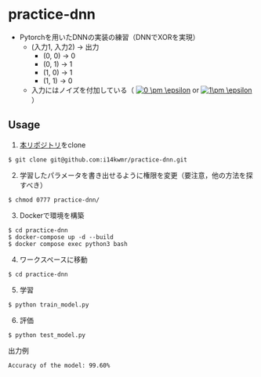 # practice-dnn
* Pytorchを用いたDNNの実装の練習（DNNでXORを実現）
  * (入力1, 入力2) -> 出力
    * (0, 0) -> 0
    * (0, 1) -> 1
    * (1, 0) -> 1
    * (1, 1) -> 0
  * 入力にはノイズを付加している（
  <a href="https://www.codecogs.com/eqnedit.php?latex=0&space;\pm&space;\epsilon" target="_blank"><img src="https://latex.codecogs.com/gif.latex?0&space;\pm&space;\epsilon" title="0 \pm \epsilon" /></a> 
  or 
  <a href="https://www.codecogs.com/eqnedit.php?latex=1\pm&space;\epsilon" target="_blank"><img src="https://latex.codecogs.com/gif.latex?1\pm&space;\epsilon" title="1\pm \epsilon" /></a>）
  

## Usage

1. [本リポジトリ](https://github.com/i14kwmr/practice-dnn)をclone
```
$ git clone git@github.com:i14kwmr/practice-dnn.git
```

2. 学習したパラメータを書き出せるように権限を変更（要注意，他の方法を探すべき）
```
$ chmod 0777 practice-dnn/
```

3. Dockerで環境を構築
```
$ cd practice-dnn
$ docker-compose up -d --build
$ docker compose exec python3 bash
```

4. ワークスペースに移動
```
$ cd practice-dnn
```

5. 学習
```
$ python train_model.py
```

6. 評価
```
$ python test_model.py
```
出力例
```
Accuracy of the model: 99.60%
```
